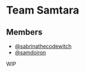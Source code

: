 # Team Samtara


## Members

* [@sabrinathecodewitch](https://github.com/sabrinathecodewitch)
* [@samdoiron](https://github.com/samdoiron)

WIP
